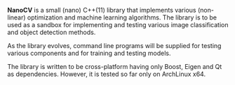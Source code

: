 **NanoCV** is a small (nano) C++(11) library that implements various (non-linear) optimization and machine learning algorithms. The library is to be used as a sandbox for 
implementing and testing various image classification and object detection methods.

As the library evolves, command line programs will be supplied for testing various components and for training and testing models.

The library is written to be cross-platform having only Boost, Eigen and Qt as dependencies. However, it is tested so far only on ArchLinux x64.
